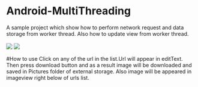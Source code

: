 # Android-MultiThreading
A sample project which show how to perform network request and data storage from worker thread. Also how to update view from worker thread.<br><br>
 <img src="https://cloud.githubusercontent.com/assets/22730931/19883054/b9974db4-a033-11e6-886d-760da3ddaa43.png" />       <img src="https://cloud.githubusercontent.com/assets/22730931/19882589/8c96a574-a030-11e6-98f3-c04a9898e503.png"/>
 
 #How to use
 Click on any of the url in the list.Url will appear in editText. Then press download button and as a result image will be downloaded and saved in Pictures folder of external storage. Also image will be appeared in imageview right below of urls list.

